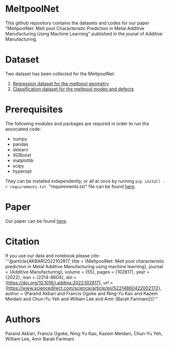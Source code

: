 # MeltpoolNet

This github repository contains the datasets and codes for our paper "MeltpoolNet: Melt pool Characteristic Prediction in Metal Additive Manufacturing Using Machine Learning" published in the jounal of Additive Manufacturing. 
# Dataset
Two dataset has been collected for the MeltpoolNet:
1. [Regression dataset for the meltpool geometry](https://github.com/BaratiLab/MeltpoolNet/blob/main/Data/meltpoolnet_regression.csv)
2. [Classification dataset for the meltpool modes and defects](https://github.com/BaratiLab/MeltpoolNet/blob/main/Data/meltpoolnet_classification.csv) 

# Prerequisites
The following modules and packages are required in order to run the associated code:
* numpy
* pandas
* sklearn
* XGBoost
* matplotlib
* scipy
* hyperopt

They can be installed independently, or all at once by running `pip install -r requirements.txt`. "requirements.txt" file can be found [here](https://github.com/BaratiLab/MeltpoolNet/blob/main/requirements.txt).


# Paper
Our paper can be found [here](https://www.sciencedirect.com/science/article/pii/S2214860422002172).

# Citation
If you use our data and notebook please cite: 
'''@article{AKBARI2022102817,
title = {MeltpoolNet: Melt pool characteristic prediction in Metal Additive Manufacturing using machine learning},
journal = {Additive Manufacturing},
volume = {55},
pages = {102817},
year = {2022},
issn = {2214-8604},
doi = {https://doi.org/10.1016/j.addma.2022.102817},
url = {https://www.sciencedirect.com/science/article/pii/S2214860422002172},
author = {Parand Akbari and Francis Ogoke and Ning-Yu Kao and Kazem Meidani and Chun-Yu Yeh and William Lee and Amir {Barati Farimani}}}'''

# Authors
Parand Akbari, Francis Ogoke, Ning-Yu Kao, Kazem Meidani, Chun-Yu Yeh, William Lee, Amir Barati Farimani
